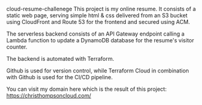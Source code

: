 cloud-resume-challenege
This project is my online resume. It consists of a static web page, serving simple html & css delivered from an S3 bucket using CloudFront and Route 53 for the frontend and secured using ACM.

The serverless backend consists of an API Gateway endpoint calling a Lambda function to update a DynamoDB database for the resume's visitor counter.

The backend is automated with Terraform. 

Github is used for version control, while Terraform Cloud in combination with Github is used for the CI/CD pipeline.

You can visit my domain here which is the result of this project: https://christhompsoncloud.com/